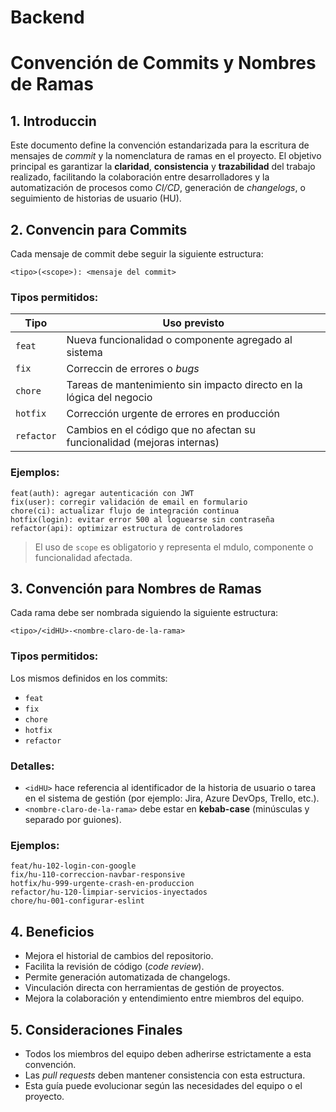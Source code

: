 # Backend

# Convención de Commits y Nombres de Ramas
## 1. Introduccin
Este documento define la convención estandarizada para la escritura de mensajes de *commit* y la
nomenclatura de ramas en el proyecto. El objetivo principal es garantizar la **claridad**, **consistencia** y
**trazabilidad** del trabajo realizado, facilitando la colaboración entre desarrolladores y la automatización de
procesos como *CI/CD*, generación de *changelogs*, o seguimiento de historias de usuario (HU).
## 2. Convencin para Commits
Cada mensaje de commit debe seguir la siguiente estructura:
```
<tipo>(<scope>): <mensaje del commit>
```
### Tipos permitidos:
| Tipo | Uso previsto |
|-----------|------------------------------------------------------------------------------|
| `feat` | Nueva funcionalidad o componente agregado al sistema |
| `fix` | Correccin de errores o *bugs* |
| `chore` | Tareas de mantenimiento sin impacto directo en la lógica del negocio |
| `hotfix` | Corrección urgente de errores en producción |
| `refactor`| Cambios en el código que no afectan su funcionalidad (mejoras internas) |
### Ejemplos:
```
feat(auth): agregar autenticación con JWT
fix(user): corregir validación de email en formulario
chore(ci): actualizar flujo de integración continua
hotfix(login): evitar error 500 al loguearse sin contraseña
refactor(api): optimizar estructura de controladores
```
> El uso de `scope` es obligatorio y representa el mdulo, componente o funcionalidad afectada.
## 3. Convención para Nombres de Ramas
Cada rama debe ser nombrada siguiendo la siguiente estructura:
```
<tipo>/<idHU>-<nombre-claro-de-la-rama>
```
### Tipos permitidos:
Los mismos definidos en los commits:
- `feat`
- `fix`
- `chore`
- `hotfix`
- `refactor`
### Detalles:
- `<idHU>` hace referencia al identificador de la historia de usuario o tarea en el sistema de gestión (por
ejemplo: Jira, Azure DevOps, Trello, etc.).
- `<nombre-claro-de-la-rama>` debe estar en **kebab-case** (minúsculas y separado por guiones).
### Ejemplos:
```
feat/hu-102-login-con-google
fix/hu-110-correccion-navbar-responsive
hotfix/hu-999-urgente-crash-en-produccion
refactor/hu-120-limpiar-servicios-inyectados
chore/hu-001-configurar-eslint
```
## 4. Beneficios
- Mejora el historial de cambios del repositorio.
- Facilita la revisión de código (*code review*).
- Permite generación automatizada de changelogs.
- Vinculación directa con herramientas de gestión de proyectos.
- Mejora la colaboración y entendimiento entre miembros del equipo.
## 5. Consideraciones Finales
- Todos los miembros del equipo deben adherirse estrictamente a esta convención.
- Las *pull requests* deben mantener consistencia con esta estructura.
- Esta guía puede evolucionar según las necesidades del equipo o el proyecto.
